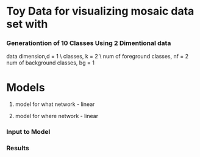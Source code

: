 # Toy Data for visualizing mosaic data set with 


### Generationtion of 10 Classes Using 2 Dimentional data  
  data dimension,d = 1 \\
  classes, k = 2 \\
  num of foreground classes, nf = 2
  num of background classes, bg = 1

# Models
1. model for what network - linear

2. model for where network - linear

### Input to Model

### Results 

